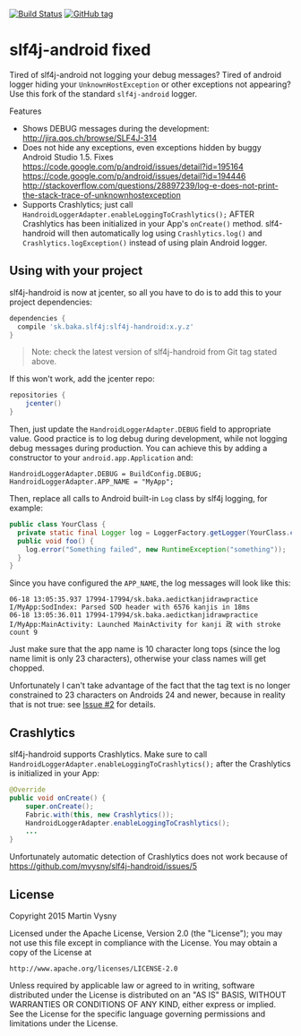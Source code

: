 [![Build Status](https://travis-ci.org/mvysny/slf4j-handroid.svg?branch=master)](https://travis-ci.org/mvysny/slf4j-handroid)
[![GitHub tag](https://img.shields.io/github/tag/mvysny/slf4j-handroid.svg)](https://github.com/mvysny/slf4j-handroid/tags)

# slf4j-android fixed

Tired of slf4j-android not logging your debug messages? Tired of android logger hiding your `UnknownHostException`
or other exceptions not appearing? Use this fork of the standard `slf4j-android` logger.

Features

* Shows DEBUG messages during the development: http://jira.qos.ch/browse/SLF4J-314
* Does not hide any exceptions, even exceptions hidden by buggy Android Studio 1.5. Fixes https://code.google.com/p/android/issues/detail?id=195164 https://code.google.com/p/android/issues/detail?id=194446 http://stackoverflow.com/questions/28897239/log-e-does-not-print-the-stack-trace-of-unknownhostexception
* Supports Crashlytics; just call `HandroidLoggerAdapter.enableLoggingToCrashlytics();` AFTER Crashlytics has been initialized in your App's `onCreate()` method. slf4-handroid will then
  automatically log using `Crashlytics.log()` and `Crashlytics.logException()` instead of using plain Android logger.

## Using with your project

slf4j-handroid is now at jcenter, so all you have to do is to add this to your project dependencies:
```groovy
dependencies {
  compile 'sk.baka.slf4j:slf4j-handroid:x.y.z'
}
```

> Note: check the latest version of slf4j-handroid from Git tag stated above.

If this won't work, add the jcenter repo:
```groovy
repositories {
    jcenter()
}
```

Then, just update the `HandroidLoggerAdapter.DEBUG` field to appropriate value. Good practice is to log debug during development,
while not logging debug messages during production. You can achieve this by adding a constructor to your `android.app.Application` and:

```
HandroidLoggerAdapter.DEBUG = BuildConfig.DEBUG;
HandroidLoggerAdapter.APP_NAME = "MyApp";
```

Then, replace all calls to Android built-in `Log` class by slf4j logging, for example:

```java
public class YourClass {
  private static final Logger log = LoggerFactory.getLogger(YourClass.class);
  public void foo() {
    log.error("Something failed", new RuntimeException("something"));
  }
}
```

Since you have configured the `APP_NAME`, the log messages will look like this:

```
06-18 13:05:35.937 17994-17994/sk.baka.aedictkanjidrawpractice I/MyApp:SodIndex: Parsed SOD header with 6576 kanjis in 18ms
06-18 13:05:36.011 17994-17994/sk.baka.aedictkanjidrawpractice I/MyApp:MainActivity: Launched MainActivity for kanji 政 with stroke count 9
```
Just make sure that the app name is 10 character long tops (since the log name limit is only 23 characters),
otherwise your class names will get chopped.

Unfortunately I can't take advantage of the fact that the tag text is no longer constrained to 23 characters on Androids
24 and newer, because in reality that is not true: see [Issue #2](../../issues/2) for details.

## Crashlytics

slf4j-handroid supports Crashlytics. Make sure to call `HandroidLoggerAdapter.enableLoggingToCrashlytics();` after the Crashlytics is initialized in your App:
```java
@Override
public void onCreate() {
    super.onCreate();
    Fabric.with(this, new Crashlytics());
    HandroidLoggerAdapter.enableLoggingToCrashlytics();
    ...
}
```
Unfortunately automatic detection of Crashlytics does not work because of https://github.com/mvysny/slf4j-handroid/issues/5

## License

Copyright 2015 Martin Vysny

Licensed under the Apache License, Version 2.0 (the "License");
you may not use this file except in compliance with the License.
You may obtain a copy of the License at

    http://www.apache.org/licenses/LICENSE-2.0

Unless required by applicable law or agreed to in writing, software
distributed under the License is distributed on an "AS IS" BASIS,
WITHOUT WARRANTIES OR CONDITIONS OF ANY KIND, either express or implied.
See the License for the specific language governing permissions and
limitations under the License.
